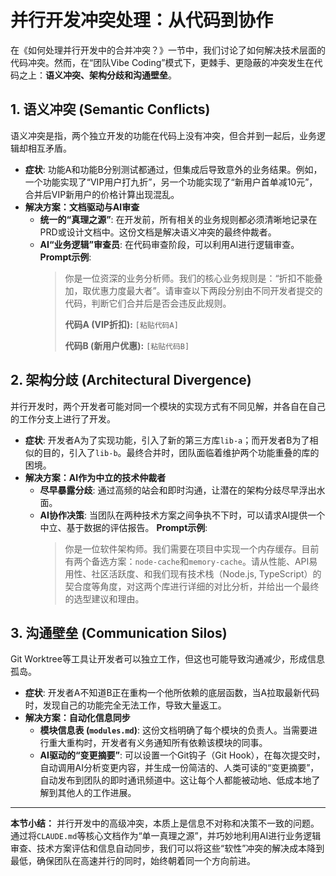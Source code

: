 # 并行开发冲突处理：从代码到协作

在《如何处理并行开发中的合并冲突？》一节中，我们讨论了如何解决技术层面的代码冲突。然而，在“团队Vibe Coding”模式下，更棘手、更隐蔽的冲突发生在代码之上：**语义冲突、架构分歧和沟通壁垒**。

## 1. 语义冲突 (Semantic Conflicts)

语义冲突是指，两个独立开发的功能在代码上没有冲突，但合并到一起后，业务逻辑却相互矛盾。

- **症状**: 功能A和功能B分别测试都通过，但集成后导致意外的业务结果。例如，一个功能实现了“VIP用户打九折”，另一个功能实现了“新用户首单减10元”，合并后VIP新用户的价格计算出现混乱。
- **解决方案：文档驱动与AI审查**
    - **统一的“真理之源”**: 在开发前，所有相关的业务规则都必须清晰地记录在PRD或设计文档中。这份文档是解决语义冲突的最终仲裁者。
    - **AI“业务逻辑”审查员**: 在代码审查阶段，可以利用AI进行逻辑审查。
      **Prompt示例**:
      > 你是一位资深的业务分析师。我们的核心业务规则是：“折扣不能叠加，取优惠力度最大者”。请审查以下两段分别由不同开发者提交的代码，判断它们合并后是否会违反此规则。
      >
      > **代码A (VIP折扣):**
      > `[粘贴代码A]`
      >
      > **代码B (新用户优惠):**
      > `[粘贴代码B]`

## 2. 架构分歧 (Architectural Divergence)

并行开发时，两个开发者可能对同一个模块的实现方式有不同见解，并各自在自己的工作分支上进行了开发。

- **症状**: 开发者A为了实现功能，引入了新的第三方库`lib-a`；而开发者B为了相似的目的，引入了`lib-b`。最终合并时，团队面临着维护两个功能重叠的库的困境。
- **解决方案：AI作为中立的技术仲裁者**
    - **尽早暴露分歧**: 通过高频的站会和即时沟通，让潜在的架构分歧尽早浮出水面。
    - **AI协作决策**: 当团队在两种技术方案之间争执不下时，可以请求AI提供一个中立、基于数据的评估报告。
      **Prompt示例**:
      > 你是一位软件架构师。我们需要在项目中实现一个内存缓存。目前有两个备选方案：`node-cache`和`memory-cache`。请从性能、API易用性、社区活跃度、和我们现有技术栈（Node.js, TypeScript）的契合度等角度，对这两个库进行详细的对比分析，并给出一个最终的选型建议和理由。

## 3. 沟通壁垒 (Communication Silos)

Git Worktree等工具让开发者可以独立工作，但这也可能导致沟通减少，形成信息孤岛。

- **症状**: 开发者A不知道B正在重构一个他所依赖的底层函数，当A拉取最新代码时，发现自己的功能完全无法工作，导致大量返工。
- **解决方案：自动化信息同步**
    - **模块信息表 (`modules.md`)**: 这份文档明确了每个模块的负责人。当需要进行重大重构时，开发者有义务通知所有依赖该模块的同事。
    - **AI驱动的“变更摘要”**: 可以设置一个Git钩子（Git Hook），在每次提交时，自动调用AI分析变更内容，并生成一份简洁的、人类可读的“变更摘要”，自动发布到团队的即时通讯频道中。这让每个人都能被动地、低成本地了解到其他人的工作进展。

---

**本节小结：** 并行开发中的高级冲突，本质上是信息不对称和决策不一致的问题。通过将`CLAUDE.md`等核心文档作为“单一真理之源”，并巧妙地利用AI进行业务逻辑审查、技术方案评估和信息自动同步，我们可以将这些“软性”冲突的解决成本降到最低，确保团队在高速并行的同时，始终朝着同一个方向前进。